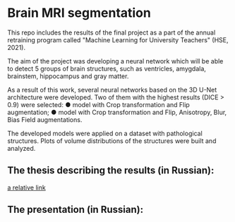 # Brain MRI segmentation

This repo includes the results of the final project as a part of the annual retraining program called "Machine Learning for University Teachers" (HSE, 2021). 

The aim of the project was developing a neural network which will be able to detect 5 groups of brain structures, such as ventricles, amygdala, brainstem, hippocampus and gray matter. 

As a result of this work, several neural networks based on the 3D U-Net architecture were developed. 
Two of them with the highest results (DICE > 0.9) were selected:
● model with Crop transformation and Flip augmentation;
● model with Crop transformation and Flip, Anisotropy, Blur, Bias Field augmentations.

The developed models were applied on a dataset with pathological structures. Plots of volume distributions of the structures were built and analyzed.

## The thesis describing the results (in Russian): 
[a relative link](HSE_final_project_text.pdf)

## The presentation (in Russian): 
